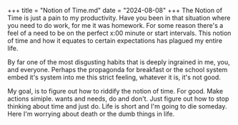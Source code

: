 +++
title = "Notion of Time.md"
date = "2024-08-08"
+++
The Notion of Time is just a pain to my productivity. Have you been in that situation where you need to do work, for me it was homework. For some reason there's a feel of a need to be on the perfect x:00 minute or start intervals. This notion of time and how it equates to certain expectations has plagued my entire life. 

By far one of the most disgusting habits that is deeply ingrained in me, you, and everyone. Perhaps the propagonda for breakfast or the school system embed it's system into me this strict feeling, whatever it is, it's not good.

My goal, is to figure out how to riddify the notion of time. For good. Make actions simiple. wants and needs, do and don't. Just figure out how to stop thinking about time and just do. Life is short and I'm going to die someday. Here I'm worrying about death or the dumb things in life.